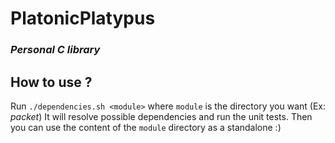 # PlatonicPlatypus
### _Personal C library_

## How to use ?
Run `./dependencies.sh <module>` where `module` is the directory you want (Ex: _packet_)
It will resolve possible dependencies and run the unit tests.
Then you can use the content of the `module` directory as a standalone :)
